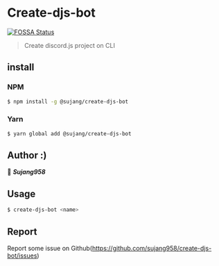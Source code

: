 # Create-djs-bot
[![FOSSA Status](https://app.fossa.com/api/projects/git%2Bgithub.com%2Fsujang958%2Fcreate-djs-bot.svg?type=shield)](https://app.fossa.com/projects/git%2Bgithub.com%2Fsujang958%2Fcreate-djs-bot?ref=badge_shield)


> Create discord.js project on CLI


## install
### NPM
```sh
$ npm install -g @sujang/create-djs-bot
```
### Yarn
```sh
$ yarn global add @sujang/create-djs-bot
```

## Author :)
👤 ***Sujang958***

## Usage
```sh
$ create-djs-bot <name>
```

## Report
Report some issue on Github(https://github.com/sujang958/create-djs-bot/issues)